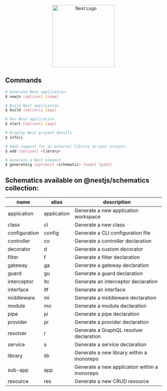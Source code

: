 <p align="center">
  <a href="http://nestjs.com/" target="blank"><img src="https://nestjs.com/img/logo-small.svg" width="200" alt="Nest Logo" /></a>
</p>

## Commands

```bash
# Generate Nest application.
$ new|n [options] [name]

# Build Nest application.
$ build [options] [app]

# Run Nest application.
$ start [options] [app]

# Display Nest project details.
$ info|i

# Adds support for an external library to your project.
$ add [options] <library>

# Generate a Nest element.
$ generate|g [options] <schematic> [name] [path]
```

## Schematics available on @nestjs/schematics collection:
| name             | alias           | description                                         |
|------------------|-----------------|-----------------------------------------------------|
| application      | application     | Generate a new application workspace                |
| class            | cl              | Generate a new class                                |
| configuration    | config          | Generate a CLI configuration file                   |
| controller       | co              | Generate a controller declaration                   |
| decorator        | d               | Generate a custom decorator                         |
| filter           | f               | Generate a filter declaration                       |
| gateway          | ga              | Generate a gateway declaration                      |
| guard            | gu              | Generate a guard declaration                        |
| interceptor      | itc             | Generate an interceptor declaration                 |
| interface        | itf             | Generate an interface                               |
| middleware       | mi              | Generate a middleware declaration                   |
| module           | mo              | Generate a module declaration                       |
| pipe             | pi              | Generate a pipe declaration                         |
| provider         | pr              | Generate a provider declaration                     |
| resolver         | r               | Generate a GraphQL resolver declaration             |
| service          | s               | Generate a service declaration                      |
| library          | lib             | Generate a new library within a monorepo            |
| sub-app          | app             | Generate a new application within a monorepo        |
| resource         | res             | Generate a new CRUD resource                        |
